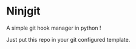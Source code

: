 # Ninjgit

A simple git hook manager in python !

Just put this repo in your git configured template.
